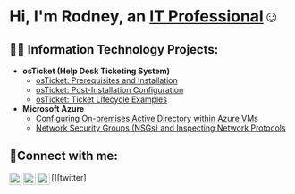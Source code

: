 <h1>Hi, I'm Rodney, an <a href="https://linkedin.com/in/Josh">IT Professional</a>☺</h1>

<h2>👨‍💻 Information Technology Projects:</h2>

- <b>osTicket (Help Desk Ticketing System)</b>
  - [osTicket: Prerequisites and Installation](https://github.com/rodskey856/osticket-prereqs)
  - [osTicket: Post-Installation Configuration](https://github.com/rodskey856/post-install-config)
  - [osTicket: Ticket Lifecycle Examples](https://github.com/rodskey856/ticket-lifecycle)
- <b>Microsoft Azure</b>
  - [Configuring On-premises Active Directory within Azure VMs](https://github.com/rodskey856/configure-ad)
  - [Network Security Groups (NSGs) and Inspecting Network Protocols](https://github.com/rodskey856/azure-network-protocols)

<h2>🤳Connect with me:</h2>

[<img align="left" alt="Josh | Twitter" width="22px" src="https://cdn.jsdelivr.net/npm/simple-icons@v3/icons/twitter.svg" />][twitter]
[<img align="left" alt="Josh | LinkedIn" width="22px" src="https://cdn.jsdelivr.net/npm/simple-icons@v3/icons/linkedin.svg" />][linkedin]
[<img align="left" alt="Josh | Instagram" width="22px" src="https://cdn.jsdelivr.net/npm/simple-icons@v3/icons/instagram.svg" />][instagram]

[instagram]: https://www.instagram.com/Josh
[linkedin]: https://linkedin.com/in/Josh
